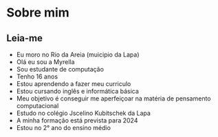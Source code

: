 # Sobre mim
## Leia-me 
- Eu moro no Rio da Areia (muicipio da Lapa)
- Olá eu sou a Myrella  
- Sou estudante  de computação
- Tenho 16 anos  
- Estou  aprendendo a fazer meu curriculo
- Estou cursando inglês e informática básica 
- Meu objetivo é conseguir me aperfeiçoar na matéria de pensamento computacional 
- Estudo no colégio Jscelino Kubitschek da Lapa
- A minha formação está prevista para 2024
-  Estou no 2° ano do ensino médio

